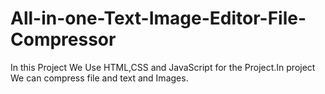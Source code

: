 # All-in-one-Text-Image-Editor-File-Compressor
In this Project We Use HTML,CSS and JavaScript for the Project.In project We can compress file and text and Images.
